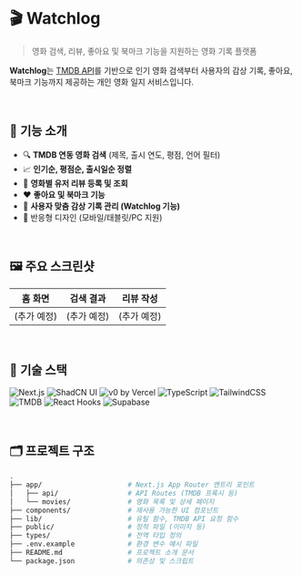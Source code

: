 # 🎬 Watchlog

> 영화 검색, 리뷰, 좋아요 및 북마크 기능을 지원하는 영화 기록 플랫폼

**Watchlog**는 [TMDB API](https://www.themoviedb.org/documentation/api)를 기반으로 인기 영화 검색부터 사용자의 감상 기록, 좋아요, 북마크 기능까지 제공하는 개인 영화 일지 서비스입니다.

<br/>

## 🚀 기능 소개

- 🔍 **TMDB 연동 영화 검색** (제목, 출시 연도, 평점, 언어 필터)
- 📈 **인기순, 평점순, 출시일순 정렬**
- 💬 **영화별 유저 리뷰 등록 및 조회**
- ❤️ **좋아요 및 북마크 기능**
- 🧾 **사용자 맞춤 감상 기록 관리 (Watchlog 기능)**
- 📱 반응형 디자인 (모바일/태블릿/PC 지원)

<br/>

## 🖼️ 주요 스크린샷

| 홈 화면 | 검색 결과 | 리뷰 작성 |
|---------|-----------|------------|
| (추가 예정) | (추가 예정) | (추가 예정) |

<br/>

## 🔧 기술 스택

<p align="left">
  <img src="https://img.shields.io/badge/Next.js-000000?style=for-the-badge&logo=nextdotjs&logoColor=white" alt="Next.js" />
  <img src="https://img.shields.io/badge/ShadCN UI-000000?style=for-the-badge&logo=vercel&logoColor=white" alt="ShadCN UI" />
  <img src="https://img.shields.io/badge/v0 by Vercel-000000?style=for-the-badge&logo=vercel&logoColor=white" alt="v0 by Vercel" />
  <img src="https://img.shields.io/badge/TypeScript-3178C6?style=for-the-badge&logo=typescript&logoColor=white" alt="TypeScript" />
  <img src="https://img.shields.io/badge/TailwindCSS-06B6D4?style=for-the-badge&logo=tailwindcss&logoColor=white" alt="TailwindCSS" />
  <img src="https://img.shields.io/badge/TMDB API-01B4E4?style=for-the-badge&logo=themoviedatabase&logoColor=white" alt="TMDB" />
  <img src="https://img.shields.io/badge/React Hooks-61DAFB?style=for-the-badge&logo=react&logoColor=black" alt="React Hooks" />
  <img src="https://img.shields.io/badge/Supabase-3ECF8E?style=for-the-badge&logo=supabase&logoColor=white" alt="Supabase" />
</p>

<br/>

## 🗂️ 프로젝트 구조

```bash
.
├── app/                     # Next.js App Router 엔트리 포인트
│   ├── api/                 # API Routes (TMDB 프록시 등)
│   └── movies/              # 영화 목록 및 상세 페이지
├── components/              # 재사용 가능한 UI 컴포넌트
├── lib/                     # 유틸 함수, TMDB API 요청 함수
├── public/                  # 정적 파일 (이미지 등)
├── types/                   # 전역 타입 정의
├── .env.example             # 환경 변수 예시 파일
├── README.md                # 프로젝트 소개 문서
└── package.json             # 의존성 및 스크립트
```
